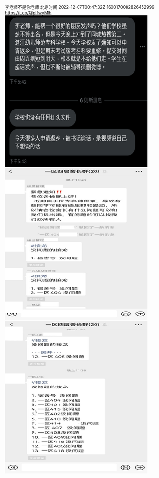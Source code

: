 李老师不是你老师 北京时间 2022-12-07T00:47:32Z 1600170082826452999<br>https://t.co/QIplfwyMIh<br><img src='/temp/image/2022/n-Month-12/1600170082826452999_0.jpg' width='470' height='500'><img src='/temp/image/2022/n-Month-12/1600170082826452999_1.jpg' width='470' height='500'><img src='/temp/image/2022/n-Month-12/1600170082826452999_2.jpg' width='470' height='500'><br><br>